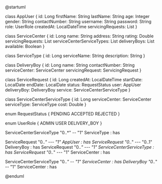 @startuml

class AppUser {
  id: Long
  firstName: String
  lastName: String
  age: Integer
  gender: String
  contactNumber: String
  username: String
  password: String
  role: UserRole
  createdAt: LocalDateTime
  servicingRequests: List<ServicingRequest>
}

class ServiceCenter {
  id: Long
  name: String
  address: String
  rating: Double
  servicingRequests: List<ServicingRequest>
  serviceCenterServiceTypes: List<ServiceCenterServiceType>
  deliveryBoys: List<DeliveryBoy>
  available: Boolean
}

class ServiceType {
  id: Long
  serviceName: String
  description: String
}

class DeliveryBoy {
  id: Long
  name: String
  contactNumber: String
  serviceCenter: ServiceCenter
  servicingRequest: ServicingRequest
}

class ServiceRequest {
  id: Long
  createdAt: LocalDateTime
  startDate: LocalDate
  endDate: LocalDate
  status: RequestStatus
  user: AppUser
  deliveryBoy: DeliveryBoy
  service: ServiceCenterServiceType
}

class ServiceCenterServiceType {
  id: Long
  serviceCenter: ServiceCenter
  serviceType: ServiceType
  cost: Double
}

enum RequestStatus {
  PENDING
  ACCEPTED
  REJECTED
}

enum UserRole {
  ADMIN
  USER
  DELIVERY_BOY
}

ServiceCenterServiceType "0..*" -- "1" ServiceType : has

ServiceRequest "0..*" --- "1" AppUser : has
ServiceRequest "0..*" --- "0..1" DeliveryBoy : has
ServiceRequest "0..*" --- "1" ServiceCenterServiceType : has
ServiceRequest "0..*" --- "1" ServiceCenter : has

ServiceCenterServiceType "0..*" -- "1" ServiceCenter : has
DeliveryBoy "0..*" -- "1" ServiceCenter : has

@enduml
